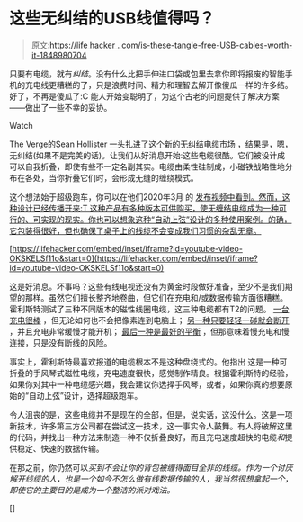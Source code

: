 # 这些无纠结的USB线值得吗？

> 原文:[https://life hacker . com/is-these-tangle-free-USB-cables-worth-it-1848980704](https://lifehacker.com/are-these-tangle-free-usb-cables-worth-it-1848980704)

只要有电缆，就有*纠结*。没有什么比把手伸进口袋或包里去拿你即将报废的智能手机的充电线更糟糕的了，只是浪费时间、精力和理智去解开像傻瓜一样的许多结。好了，不再是傻瓜了:C 能人开始变聪明了，为这个古老的问题提供了解决方案——做出了一些不幸的妥协。

Watch

The Verge的Sean Hollister [一头扎进了这个新的无纠结电缆市场](https://www.theverge.com/23138894/usb-cable-tangle-free-magnetic-self-winding) ，结果是，嗯，无纠结(如果不是完美的话)。让我们从好消息开始:这些电缆很酷。它们被设计成可以自我折叠，即使有些不一定名副其实。电缆由柔性硅制成，小磁铁战略性地分布在各处，当你折叠它们时，会形成无缝的缠绕模式。

这个想法始于超级跑车，你可以在他们2020年3月 的 [发布视频中看到。然而，这种设计已经传播开来:T 这种产品有多种版本可供购买，使无缠结电缆成为一种可行的、可实现的现实。你也可以想象这种“自动上弦”设计的多种使用案例。的确，它包装得很好，但也确保了桌子上的线缆不会变成我们习惯的杂乱无章。](https://www.youtube.com/watch?v=OKSKELSf11o)

 [https://lifehacker.com/embed/inset/iframe?id=youtube-video-OKSKELSf11o&start=0](https://lifehacker.com/embed/inset/iframe?id=youtube-video-OKSKELSf11o&start=0) 

这是好消息。坏事吗？这些有线电视还没有为黄金时段做好准备，至少不是我们期望的那样。虽然它们擅长整齐地卷曲，但它们在充电和/或数据传输方面很糟糕。霍利斯特测试了三种不同版本的磁性线圈电缆，这三种电缆都有T2的问题。 [一台充电很棒](https://tinyurl.com/2s45dcdr) ，但无论如何也不会把像素连到电脑上； [另一种只要轻轻一碰就会断开](https://tinyurl.com/ymrsxv2n) ，并且充电非常缓慢才能开机； [最后一种是最好的平衡](https://tinyurl.com/59wj9rx8) ，但那意味着慢充电和慢连接，只是没有断线的风险。

事实上，霍利斯特最喜欢报道的电缆根本不是这种盘绕式的。他指出 这是一种可折叠的手风琴式磁性电缆，充电速度很快，感觉制作精良。根据霍利斯特的经验，如果你对其中一种电缆感兴趣，我会建议你选择手风琴，或者，如果你真的想要原始的“自动上弦”设计，选择超级跑车。

令人沮丧的是，这些电缆并不是现在的全部，但是，说实话，这没什么。这是一项新技术，许多第三方公司都在尝试这一技术，这一事实令人鼓舞。有人将破解这里的代码，并找出一种方法来制造一种不仅折叠良好，而且充电速度超快的电缆*和*提供稳定、快速的数据传输。

在那之前，你仍然可以*买到不会让你的背包被缠得面目全非的线缆。作为一个讨厌解开线缆的人，也是一个如今不怎么做有线数据传输的人，我当然很想拿起一个，即使它的主要目的是成为一个整洁的派对戏法。*

[]